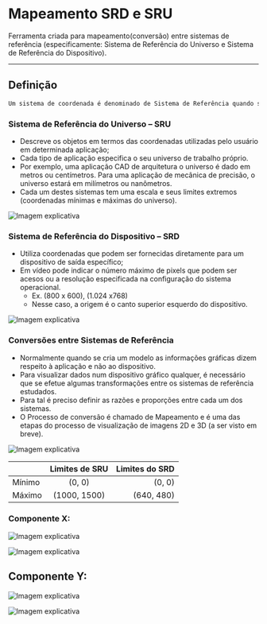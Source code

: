 # Mapeamento SRD e SRU

Ferramenta criada para mapeamento(conversão) entre sistemas de referência (especificamente: Sistema de Referência do Universo e Sistema de Referência do Dispositivo).

---

## Definição

```python
Um sistema de coordenada é denominado de Sistema de Referência quando servir para alguma finalidade específica
```

### Sistema de Referência do Universo – SRU

- Descreve os objetos em termos das coordenadas utilizadas pelo usuário em determinada aplicação;
- Cada tipo de aplicação especifica o seu universo de
trabalho próprio.
- Por exemplo, uma aplicação CAD de arquitetura o universo é dado em metros ou centímetros. Para uma aplicação de mecânica de precisão, o universo estará em milímetros ou nanômetros.
- Cada um destes sistemas tem uma escala e seus limites extremos (coordenadas mínimas e máximas do universo).

![Imagem explicativa](img/img1.PNG "Imagem explicativa:")

### Sistema de Referência do Dispositivo – SRD

- Utiliza coordenadas que podem ser fornecidas diretamente
para um dispositivo de saída específico;
- Em vídeo pode indicar o número máximo de pixels que
podem ser acesos ou a resolução especificada na
configuração do sistema operacional.
    - Ex. (800 x 600), (1.024 x768)
    - Nesse caso, a origem é o canto superior esquerdo do dispositivo.

![Imagem explicativa](img/img2.PNG "Imagem explicativa:")

### Conversões entre Sistemas de Referência

- Normalmente quando se cria um modelo as informações
gráficas dizem respeito à aplicação e não ao dispositivo.
- Para visualizar dados num dispositivo gráfico qualquer, é necessário que se efetue algumas transformações entre os sistemas de referência estudados.
- Para tal é preciso definir as razões e proporções entre cada
um dos sistemas.
- O Processo de conversão é chamado de Mapeamento e é
uma das etapas do processo de visualização de imagens 2D e 3D (a ser visto em breve).

![Imagem explicativa](img/img3.PNG "Imagem explicativa:")

|               | Limites de SRU           | Limites do SRD  |
| ------------- |:-------------:| -----:|
| Mínimo     | (0, 0) | (0, 0) |
| Máximo      | (1000, 1500)      |   (640, 480) |

### Componente X:

![Imagem explicativa](img/eq1.PNG "Imagem explicativa:")

![Imagem explicativa](img/eq.PNG "Imagem explicativa:")

## Componente Y:

![Imagem explicativa](img/graf2.PNG "Imagem explicativa:")

![Imagem explicativa](img/eq2.PNG "Imagem explicativa:")
